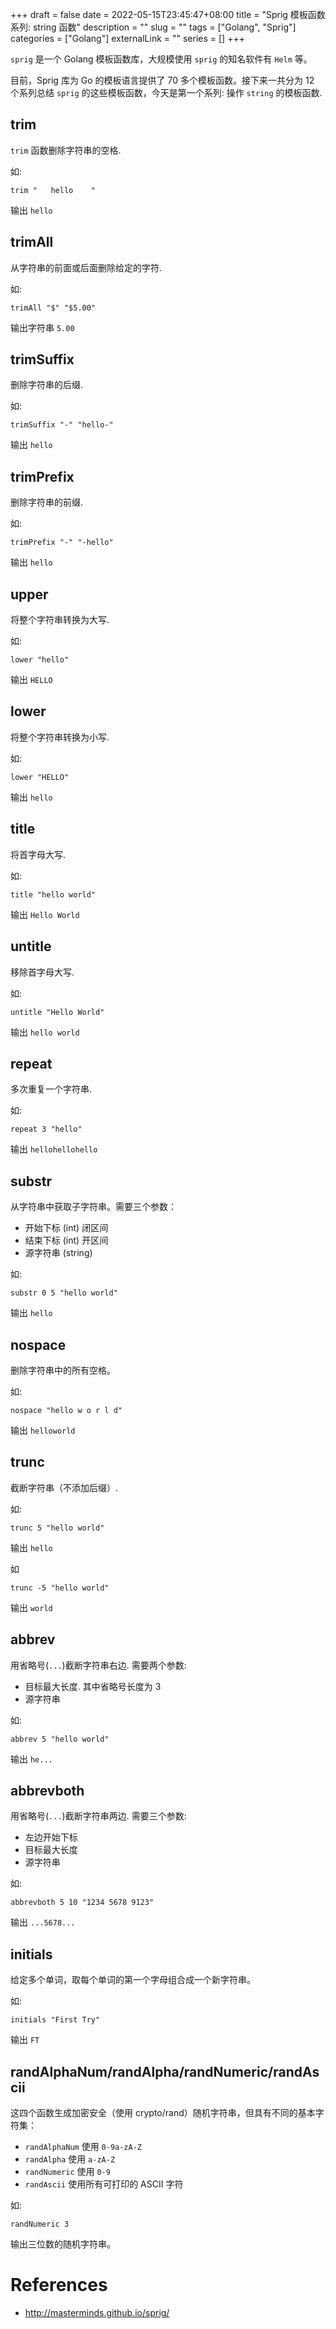+++
draft = false
date = 2022-05-15T23:45:47+08:00
title = "Sprig 模板函数系列: string 函数"
description = ""
slug = ""
tags = ["Golang", "Sprig"]
categories = ["Golang"]
externalLink = ""
series = []
+++

`sprig` 是一个 Golang 模板函数库，大规模使用 `sprig` 的知名软件有 `Helm` 等。

目前，Sprig 库为 Go 的模板语言提供了 70 多个模板函数。接下来一共分为 12 个系列总结 `sprig` 的这些模板函数，今天是第一个系列: 操作 `string` 的模板函数.

## trim
`trim` 函数删除字符串的空格.

如:

```
trim "   hello    "
```

输出 `hello`

## trimAll
从字符串的前面或后面删除给定的字符.

如:

```
trimAll "$" "$5.00"
```

输出字符串 `5.00`

## trimSuffix
删除字符串的后缀.

如:

```
trimSuffix "-" "hello-"
```

输出 `hello`

## trimPrefix
删除字符串的前缀.

如:

```
trimPrefix "-" "-hello"
```

输出 `hello`

## upper
将整个字符串转换为大写.

如:

```
lower "hello"
```

输出 `HELLO`

## lower
将整个字符串转换为小写.

如:

```
lower "HELLO"
```

输出 `hello`

## title
将首字母大写.

如:

```
title "hello world"
```

输出 `Hello World`

## untitle
移除首字母大写.

如:

```
untitle "Hello World"
```

输出 `hello world`

## repeat
多次重复一个字符串.

如:

```
repeat 3 "hello"
```

输出 `hellohellohello`

## substr
从字符串中获取子字符串。需要三个参数：

- 开始下标 (int) 闭区间
- 结束下标 (int) 开区间
- 源字符串 (string)

如:

```
substr 0 5 "hello world"
```

输出 `hello`

## nospace
删除字符串中的所有空格。

如:

```
nospace "hello w o r l d"
```

输出 `helloworld`

## trunc
截断字符串（不添加后缀）.

如:

```
trunc 5 "hello world"
```

输出 `hello`

如

```
trunc -5 "hello world"
```

输出 `world`

## abbrev
用省略号(`...`)截断字符串右边. 需要两个参数:

- 目标最大长度. 其中省略号长度为 3
- 源字符串

如:

```
abbrev 5 "hello world"
```

输出 `he...`

## abbrevboth
用省略号(`...`)截断字符串两边. 需要三个参数:

- 左边开始下标
- 目标最大长度
- 源字符串

如:

```
abbrevboth 5 10 "1234 5678 9123"
```

输出 `...5678...`

## initials
给定多个单词，取每个单词的第一个字母组合成一个新字符串。

如:

```
initials "First Try"
```

输出 `FT`

## randAlphaNum/randAlpha/randNumeric/randAscii
这四个函数生成加密安全（使用 crypto/rand）随机字符串，但具有不同的基本字符集：

- `randAlphaNum` 使用 `0-9a-zA-Z`
- `randAlpha` 使用 `a-zA-Z`
- `randNumeric` 使用 `0-9`
- `randAscii` 使用所有可打印的 ASCII 字符

如:

```
randNumeric 3
```

输出三位数的随机字符串。


# References
- http://masterminds.github.io/sprig/
